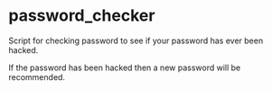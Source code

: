 # password_checker
Script for checking password to see if your password has ever been hacked.

If the password has been hacked then a new password will be recommended.
